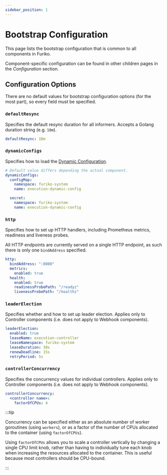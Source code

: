```yaml
---
sidebar_position: 1
---
```


# Bootstrap Configuration

This page lists the bootstrap configuration that is common to all components in Furiko.

Component-specific configuration can be found in other children pages in the _Configuration_ section.

## Configuration Options

There are no default values for bootstrap configuration options (for the most part), so every field must be specified.

### `defaultResync`

Specifies the default resync duration for all informers. Accepts a Golang duration string (e.g. `10m`).

```yaml
defaultResync: 10m
```

### `dynamicConfigs`

Specifies how to load the [Dynamic Configuration](./overview.md#dynamic-configuration).

```yaml
# Default value differs depending the actual component.
dynamicConfigs:
  configMap:
    namespace: furiko-system
    name: execution-dynamic-config

  secret:
    namespace: furiko-system
    name: execution-dynamic-config
```

### `http`

Specifies how to set up HTTP handlers, including Prometheus metrics, readiness and liveness probes.

All HTTP endpoints are currently served on a single HTTP endpoint, as such there is only one `bindAddress` specified.

```yaml
http:
  bindAddress: ":8080"
  metrics:
    enabled: true
  health:
    enabled: true
    readinessProbePath: "/readyz"
    livenessProbePath: "/healthz"
```

### `leaderElection`

Specifies whether and how to set up leader election. Applies only to Controller components (i.e. does not apply to Webhook components).

```yaml
leaderElection:
  enabled: true
  leaseName: execution-controller
  leaseNamespace: furiko-system
  leaseDuration: 30s
  renewDeadline: 15s
  retryPeriod: 5s
```

### `controllerConcurrency`

Specifies the concurrency values for individual controllers. Applies only to Controller components (i.e. does not apply to Webhook components).

```yaml
controllerConcurrency:
  <controller name>:
    factorOfCPUs: 4
```

:::tip

Concurrency can be specified either as an absolute number of worker goroutines (using `workers`), or as a factor of the number of CPUs allocated to the container (using `factorOfCPUs`).

Using `factorOfCPUs` allows you to scale a controller vertically by changing a single CPU limit knob, rather than having to individually tune each knob when increasing the resources allocated to the container. This is useful because most controllers should be CPU-bound.

:::

